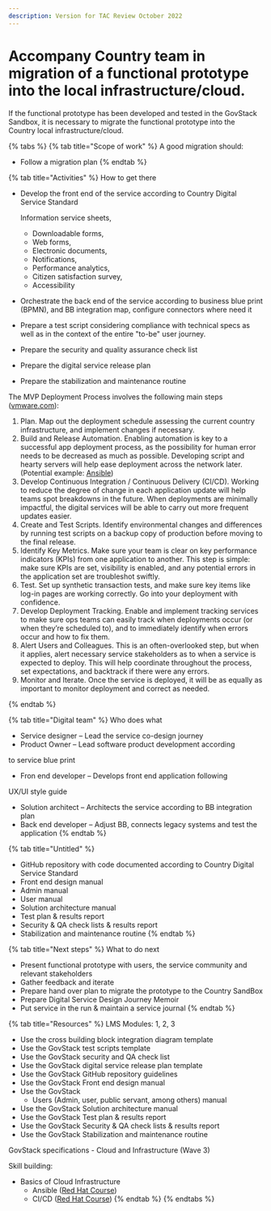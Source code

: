 ```yaml
---
description: Version for TAC Review October 2022
---
```


# Accompany Country team in migration of a functional prototype into the local infrastructure/cloud.

If the functional prototype has been developed and tested in the GovStack Sandbox, it is necessary to migrate the functional prototype into the Country local infrastructure/cloud.

{% tabs %}
{% tab title="Scope of work" %}
A good migration should:

* Follow a migration plan
{% endtab %}

{% tab title="Activities" %}
How to get there

*   Develop the front end of the service according to Country Digital Service Standard &#x20;

    Information service sheets,&#x20;

    * Downloadable forms, &#x20;
    * Web forms, &#x20;
    * Electronic documents, &#x20;
    * Notifications, &#x20;
    * Performance analytics, &#x20;
    * Citizen satisfaction survey, &#x20;
    * Accessibility &#x20;
* Orchestrate the back end of the service according to business blue print (BPMN), and BB integration map, configure connectors where need it &#x20;
* Prepare a test script considering compliance with technical specs as well as in the context of the entire "to-be" user journey. &#x20;
* Prepare the security and quality assurance check list &#x20;
* Prepare the digital service release plan &#x20;
* Prepare the stabilization and maintenance routine &#x20;

The MVP Deployment Process involves the following main steps ([vmware.com](https://www.vmware.com/topics/glossary/content/application-deployment.html)):&#x20;

1. Plan. Map out the deployment schedule assessing the current country infrastructure, and implement changes if necessary.&#x20;
2. Build and Release Automation. Enabling automation is key to a successful app deployment process, as the possibility for human error needs to be decreased as much as possible. Developing script and hearty servers will help ease deployment across the network later. (Potential example: [Ansible](https://www.ansible.com/use-cases/application-deployment))&#x20;
3. Develop Continuous Integration / Continuous Delivery (CI/CD). Working to reduce the degree of change in each application update will help teams spot breakdowns in the future. When deployments are minimally impactful, the digital services will be able to carry out more frequent updates easier.&#x20;
4. Create and Test Scripts. Identify environmental changes and differences by running test scripts on a backup copy of production before moving to the final release.&#x20;
5. Identify Key Metrics. Make sure your team is clear on key performance indicators (KPIs) from one application to another. This step is simple: make sure KPIs are set, visibility is enabled, and any potential errors in the application set are troubleshot swiftly.&#x20;
6. Test. Set up synthetic transaction tests, and make sure key items like log-in pages are working correctly. Go into your deployment with confidence.&#x20;
7. Develop Deployment Tracking. Enable and implement tracking services to make sure ops teams can easily track when deployments occur (or when they’re scheduled to), and to immediately identify when errors occur and how to fix them.&#x20;
8. Alert Users and Colleagues. This is an often-overlooked step, but when it applies, alert necessary service stakeholders as to when a service is expected to deploy. This will help coordinate throughout the process, set expectations, and backtrack if there were any errors.&#x20;
9. Monitor and Iterate. Once the service is deployed, it will be as equally as important to monitor deployment and correct as needed.&#x20;

&#x20;
{% endtab %}

{% tab title="Digital team" %}
Who does what

* Service designer – Lead the service co-design journey&#x20;
* Product Owner – Lead software product development according &#x20;

to service blue print &#x20;

* Fron end developer – Develops front end application following &#x20;

UX/UI style guide &#x20;

* Solution architect – Architects the service according to BB integration plan &#x20;
* Back end developer –  Adjust BB, connects legacy systems and test the application&#x20;
{% endtab %}

{% tab title="Untitled" %}
* GitHub repository with code documented according to Country Digital Service Standard &#x20;
* Front end design manual &#x20;
* Admin manual &#x20;
* User manual &#x20;
* Solution architecture manual&#x20;
* Test plan & results report &#x20;
* Security & QA check lists & results report &#x20;
* Stabilization and maintenance routine &#x20;
{% endtab %}

{% tab title="Next steps" %}
What to do next&#x20;

* Present functional prototype with users, the service community and relevant stakeholders &#x20;
* Gather feedback and iterate &#x20;
* Prepare hand over plan to migrate the prototype to the Country SandBox&#x20;
* Prepare Digital Service Design Journey Memoir &#x20;
* Put service in the run & maintain a service journal &#x20;
{% endtab %}

{% tab title="Resources" %}
LMS Modules: 1, 2, 3 &#x20;

* Use the cross building block integration diagram template&#x20;
* Use the GovStack test scripts template &#x20;
* Use the GovStack security and QA check list &#x20;
* Use the GovStack digital service release plan template &#x20;
* Use the GovStack GitHub repository guidelines &#x20;
* Use the GovStack Front end design manual &#x20;
* Use the GovStack &#x20;
  * Users (Admin, user, public servant, among others) manual &#x20;
* Use the GovStack Solution architecture manual&#x20;
* Use the GovStack Test plan & results report &#x20;
* Use the GovStack Security & QA check lists & results report &#x20;
* Use the GovStack Stabilization and maintenance routine &#x20;



GovStack specifications - Cloud and Infrastructure (Wave 3)



Skill building:&#x20;

* Basics of Cloud Infrastructure&#x20;
  * Ansible ([Red Hat Course](https://www.redhat.com/en/services/training/do007-ansible-essentials-simplicity-automation-technical-overview?extIdCarryOver=true\&intcmp=7013a000002pwDlAAI\&sc\_cid=7013a000002pgyuAAA))&#x20;
  * CI/CD ([Red Hat Course](https://www.redhat.com/en/services/training/do400-red-hat-devops-pipelines-and-processes-with-jenkins-git-and-test-driven-development))&#x20;
{% endtab %}
{% endtabs %}
